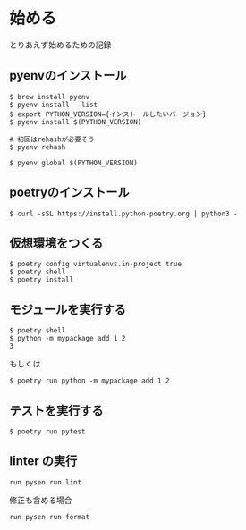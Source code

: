 # 始める

とりあえず始めるための記録

## pyenvのインストール

```
$ brew install pyenv
$ pyenv install --list
$ export PYTHON_VERSION={インストールしたいバージョン}
$ pyenv install $(PYTHON_VERSION)

# 初回はrehashが必要そう
$ pyenv rehash

$ pyenv global $(PYTHON_VERSION)
```

## poetryのインストール

```
$ curl -sSL https://install.python-poetry.org | python3 -
```

## 仮想環境をつくる

```
$ poetry config virtualenvs.in-project true
$ poetry shell
$ poetry install
```

## モジュールを実行する

```
$ poetry shell
$ python -m mypackage add 1 2
3
```

もしくは

```
$ poetry run python -m mypackage add 1 2
```

## テストを実行する

```
$ poetry run pytest
```

## linter の実行

```
run pysen run lint
```

修正も含める場合

```
run pysen run format
```
　